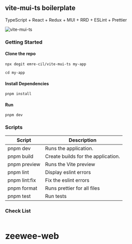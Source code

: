 ## vite-mui-ts boilerplate

TypeScript + React + Redux + MUI + RRD + ESLint + Prettier

![vite-mui-ts](https://i.ibb.co/j8JSrhV/Screenshot-2023-07-06-121352.png)

### Getting Started

#### Clone the repo

```
npx degit emre-cil/vite-mui-ts my-app
```

```
cd my-app
```

#### Install Dependencies

```
pnpm install
```

#### Run

```
pnpm dev
```

### Scripts

| Script        | Description                        |
| ------------- | ---------------------------------- |
| pnpm dev      | Runs the application.              |
| pnpm build    | Create builds for the application. |
| pnpm preview  | Runs the Vite preview              |
| pnpm lint     | Display eslint errors              |
| pnpm lint:fix | Fix the eslint errors              |
| pnpm format   | Runs prettier for all files        |
| pnpm test     | Run tests                          |

### Check List

```

```
# zeewee-web
